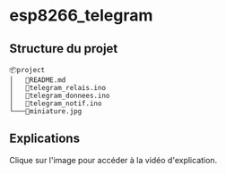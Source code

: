 # esp8266_telegram

## Structure du projet
```
📦project
│   📜README.md
│   📜telegram_relais.ino
│   📜telegram_donnees.ino
│   📜telegram_notif.ino
└───📜miniature.jpg

```

## Explications

Clique sur l'image pour accéder à la vidéo d'explication.
